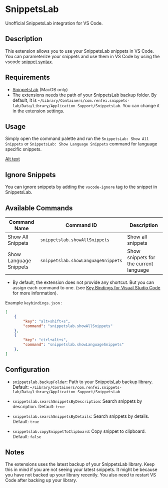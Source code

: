 # SnippetsLab

Unofficial SnippetsLab integration for VS Code.

## Description

This extension allows you to use your SnippetsLab snippets in VS Code. You can parameterize your snippets and use them in VS Code by using the vscode [snippet syntax](https://code.visualstudio.com/docs/editor/userdefinedsnippets#_snippet-syntax).

## Requirements

- [SnippetsLab](https://www.renfei.org/snippets-lab/) (MacOS only)
- The extensions needs the path of your SnippetsLab backup folder. By default, it is `~/Library/Containers/com.renfei.snippets-lab/Data/Library/Application Support/SnippetsLab`. You can change it in the extension settings.

## Usage

Simply open the command palette and run the `SnippetsLab: Show All Snippets` or `SnippetsLab: Show Language Snippets` command for language specific snippets.

[Alt text](images/example.gif)

## Ignore Snippets

You can ignore snippets by adding the `vscode-ignore` tag to the snippet in SnippetsLab.

## Available Commands

| Command Name           | Command ID                         | Description                            |
| ---------------------- | ---------------------------------- | -------------------------------------- |
| Show All Snippets      | `snippetslab.showAllSnippets`      | Show all snippets                      |
| Show Language Snippets | `snippetslab.showLanguageSnippets` | Show snippets for the current language |

- By default, the extension does not provide any shortcut. But you can assign each command to one. (see [Key Bindings for Visual Studio Code](https://code.visualstudio.com/docs/getstarted/keybindings) for more information).

Example `keybindings.json` :

```json
[
    {
        "key": "alt+shift+s",
        "command": "snippetslab.showAllSnippets"
    },
    {
        "key": "ctrl+alt+s",
        "command": "snippetslab.showLanguageSnippets"
    },
]
```

## Configuration

- `snippetslab.backupFolder`: Path to your SnippetsLab backup library. Default: `~/Library/Containers/com.renfei.snippets-lab/Data/Library/Application Support/SnippetsLab`

- `snippetslab.searchSnippetsByDescription`: Search snippets by description. Default: `true`

- `snippetslab.searchSnippetsByDetails`: Search snippets by details. Default: `true`

- `snippetslab.copySnippetToClipboard`: Copy snippet to clipboard. Default: `false`

## Notes

The extensions uses the latest backup of your SnippetsLab library. Keep this in mind if you are not seeing your latest snippets. It might be because you have not backed up your library recently. You also need to restart VS Code after backing up your library.
